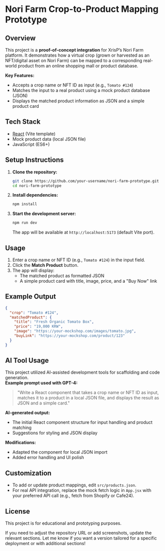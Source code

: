 # Nori Farm Crop-to-Product Mapping Prototype

## Overview

This project is a **proof-of-concept integration** for XrisP’s Nori Farm platform. It demonstrates how a virtual crop (grown or harvested as an NFT/digital asset on Nori Farm) can be mapped to a corresponding real-world product from an online shopping mall or product database.

**Key Features:**
- Accepts a crop name or NFT ID as input (e.g., `Tomato #124`)
- Matches the input to a real product using a mock product database (JSON)
- Displays the matched product information as JSON and a simple product card

## Tech Stack

- [React](https://react.dev/) (Vite template)
- Mock product data (local JSON file)
- JavaScript (ES6+)

## Setup Instructions

1. **Clone the repository:**
   ```bash
   git clone https://github.com/your-username/nori-farm-prototype.git
   cd nori-farm-prototype
   ```

2. **Install dependencies:**
   ```bash
   npm install
   ```

3. **Start the development server:**
   ```bash
   npm run dev
   ```
   The app will be available at `http://localhost:5173` (default Vite port).

## Usage

1. Enter a crop name or NFT ID (e.g., `Tomato #124`) in the input field.
2. Click the **Match Product** button.
3. The app will display:
   - The matched product as formatted JSON
   - A simple product card with title, image, price, and a "Buy Now" link

## Example Output

```json
{
  "crop": "Tomato #124",
  "matchedProduct": {
    "title": "Fresh Organic Tomato Box",
    "price": "19,000 KRW",
    "image": "https://your-mockshop.com/images/tomato.jpg",
    "buyLink": "https://your-mockshop.com/product/123"
  }
}
```

## AI Tool Usage

This project utilized AI-assisted development tools for scaffolding and code generation.  
**Example prompt used with GPT-4:**
> "Write a React component that takes a crop name or NFT ID as input, matches it to a product in a local JSON file, and displays the result as JSON and a simple card."

**AI-generated output:**  
- The initial React component structure for input handling and product matching
- Suggestions for styling and JSON display

**Modifications:**  
- Adapted the component for local JSON import
- Added error handling and UI polish

## Customization

- To add or update product mappings, edit `src/products.json`.
- For real API integration, replace the mock fetch logic in `App.jsx` with your preferred API call (e.g., fetch from Shopify or Cafe24).

## License

This project is for educational and prototyping purposes.

If you need to adjust the repository URL or add screenshots, update the relevant sections. Let me know if you want a version tailored for a specific deployment or with additional sections!